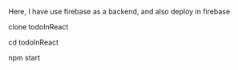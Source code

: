 Here, I have use firebase as a backend, and also deploy in firebase

clone todoInReact


cd todoInReact


npm start

